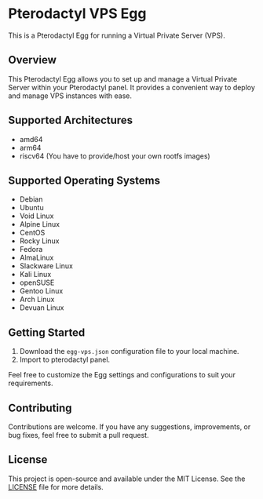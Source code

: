 # Pterodactyl VPS Egg

This is a Pterodactyl Egg for running a Virtual Private Server (VPS).

## Overview

This Pterodactyl Egg allows you to set up and manage a Virtual Private Server within your Pterodactyl panel. It provides a convenient way to deploy and manage VPS instances with ease.

## Supported Architectures

- amd64
- arm64
- riscv64 (You have to provide/host your own rootfs images)

## Supported Operating Systems

- Debian
- Ubuntu
- Void Linux
- Alpine Linux
- CentOS
- Rocky Linux
- Fedora
- AlmaLinux
- Slackware Linux
- Kali Linux
- openSUSE
- Gentoo Linux
- Arch Linux
- Devuan Linux

## Getting Started

1. Download the `egg-vps.json` configuration file to your local machine.
3. Import to pterodactyl panel.

Feel free to customize the Egg settings and configurations to suit your requirements.

## Contributing

Contributions are welcome. If you have any suggestions, improvements, or bug fixes, feel free to submit a pull request.

## License
This project is open-source and available under the MIT License. See the [LICENSE](https://github.com/ysdragon/Pterodactyl-VPS-Egg/blob/main/LICENSE) file for more details.